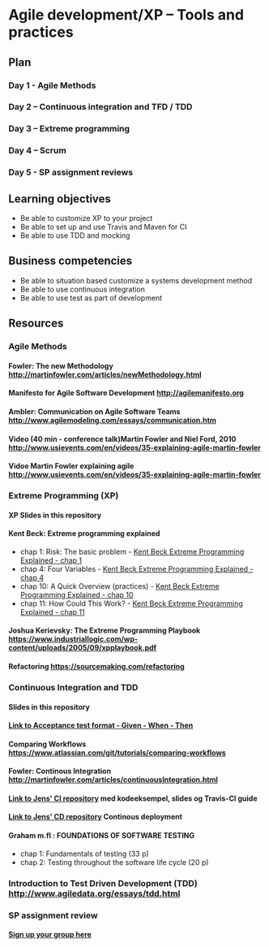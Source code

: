# Agile development/XP – Tools and practices

## Plan
### Day 1 - Agile Methods
### Day 2 – Continuous integration and TFD / TDD
### Day 3 – Extreme programming
### Day 4 – Scrum
### Day 5 - SP assignment reviews

## Learning objectives
- Be able to customize XP to your project
- Be able to set up and use Travis and Maven for CI
-	Be able to use TDD and mocking

## Business competencies 
-	Be able to situation based customize a systems development method 
-	Be able to use continuous integration
-	Be able to use test as part of development


## Resources

### Agile Methods
#### Fowler: The new Methodology http://martinfowler.com/articles/newMethodology.html 
#### Manifesto for Agile Software Development http://agilemanifesto.org 
#### Ambler: Communication on Agile Software Teams http://www.agilemodeling.com/essays/communication.htm
#### Video (40 min - conference talk)Martin Fowler and Niel Ford, 2010 http://www.usievents.com/en/videos/35-explaining-agile-martin-fowler 
#### Vidoe Martin Fowler explaining agile http://www.usievents.com/en/videos/35-explaining-agile-martin-fowler 

### Extreme Programming (XP)

#### XP Slides in this repository

#### Kent Beck: Extreme programming explained 
- chap 1: Risk: The basic problem - [Kent Beck Extreme Programming Explained - chap 1](https://efif.sharepoint.com/sites/cph/Lyngby/_layouts/15/guestaccess.aspx?docid=0735e7dd7d7214fcaab6d6ed574b4ea95&authkey=AeFh7ERLcDJfnknMPEluqpo&e=cc07f43b39c8422181970d59c19264c4 "Kent Beck Extreme Programming Explained - chap 1")
- chap 4: Four Variables - [Kent Beck Extreme Programming Explained - chap 4](https://efif.sharepoint.com/sites/cph/Lyngby/_layouts/15/guestaccess.aspx?docid=020a64aaf470a41a58264852542aab259&authkey=AS6zevLLjay9v48QNxQSjJ4&e=d374c277efc64fa58720ac67e8e15f8c "Kent Beck Extreme Programming Explained - chap 4")
- chap 10: A Quick Overview (practices) - [Kent Beck Extreme Programming Explained - chap 10](https://efif.sharepoint.com/sites/cph/Lyngby/_layouts/15/guestaccess.aspx?docid=0c99df257b2894b178568e6be75b1c416&authkey=AXoestBEz9_LcxQ-XY38AVo&e=cb54a53c3aea450184c7539cbbb7686a "Kent Beck Extreme Programming Explained - chap 10")
- chap 11: How Could This Work? - [Kent Beck Extreme Programming Explained - chap 11](https://efif.sharepoint.com/sites/cph/Lyngby/_layouts/15/guestaccess.aspx?docid=0899e04864442478dbaff224478c50fc3&authkey=AajX2u6iEo_M4SUrEt9Ox2Q&e=de0e546679a5492c848f3af239ddf0a0 "Kent Beck Extreme Programming Explained - chap 11")
#### Joshua Kerievsky: The Extreme Programming Playbook https://www.industriallogic.com/wp-content/uploads/2005/09/xpplaybook.pdf 
#### Refactoring https://sourcemaking.com/refactoring 

### Continuous Integration and TDD
#### Slides in this repository
#### [Link to Acceptance test format - Given - When - Then](https://www.agilealliance.org/glossary/gwt)

#### Comparing Workflows https://www.atlassian.com/git/tutorials/comparing-workflows 
#### Fowler: Continous Integration http://martinfowler.com/articles/continuousIntegration.html
#### [Link to Jens' CI repository](https://github.com/Jegp/cphbusiness-sem3-ci) med kodeeksempel, slides og Travis-CI guide
#### [Link to Jens' CD repository](https://github.com/Jegp/cphbusiness-sem3-cd) Continous deployment

#### Graham m.fl : FOUNDATIONS OF SOFTWARE TESTING
- chap 1: Fundamentals of testing (33 p)
- chap 2: Testing throughout the software life cycle (20 p)
### Introduction to Test Driven Development (TDD) http://www.agiledata.org/essays/tdd.html 

### SP assignment review
#### [Sign up your group here](https://docs.google.com/spreadsheets/d/1cNCwwUnphRFWayoxZY0qq5Mo6M3CcJgfV4ikCL2KmRE/edit?usp=sharing) 

